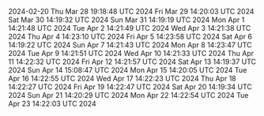 2024-02-20
Thu Mar 28 19:18:48 UTC 2024
Fri Mar 29 14:20:03 UTC 2024
Sat Mar 30 14:19:32 UTC 2024
Sun Mar 31 14:19:19 UTC 2024
Mon Apr  1 14:21:48 UTC 2024
Tue Apr  2 14:21:49 UTC 2024
Wed Apr  3 14:21:38 UTC 2024
Thu Apr  4 14:23:10 UTC 2024
Fri Apr  5 14:23:58 UTC 2024
Sat Apr  6 14:19:22 UTC 2024
Sun Apr  7 14:21:43 UTC 2024
Mon Apr  8 14:23:47 UTC 2024
Tue Apr  9 14:21:51 UTC 2024
Wed Apr 10 14:21:33 UTC 2024
Thu Apr 11 14:22:32 UTC 2024
Fri Apr 12 14:21:57 UTC 2024
Sat Apr 13 14:19:37 UTC 2024
Sun Apr 14 15:08:47 UTC 2024
Mon Apr 15 14:20:05 UTC 2024
Tue Apr 16 14:22:55 UTC 2024
Wed Apr 17 14:22:23 UTC 2024
Thu Apr 18 14:22:27 UTC 2024
Fri Apr 19 14:22:47 UTC 2024
Sat Apr 20 14:19:34 UTC 2024
Sun Apr 21 14:20:29 UTC 2024
Mon Apr 22 14:22:54 UTC 2024
Tue Apr 23 14:22:03 UTC 2024
